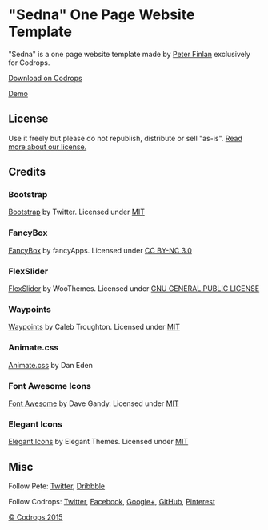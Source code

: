 # "Sedna" One Page Website Template

"Sedna" is a one page website template made by [Peter Finlan](//peterfinlan.com/) exclusively for Codrops.

[Download on Codrops](//tympanus.net/codrops/?p=24660)

[Demo](//tympanus.net/Freebies/Sedna/)

## License

Use it freely but please do not republish, distribute or sell "as-is". [Read more about our license.](//tympanus.net/codrops/licensing/)

## Credits 

### Bootstrap

[Bootstrap](//getbootstrap.com/) by Twitter. Licensed under [MIT](//github.com/twbs/bootstrap/blob/master/LICENSE)

### FancyBox

[FancyBox](//fancyapps.com/fancybox/) by fancyApps. Licensed under [CC BY-NC 3.0](//creativecommons.org/licenses/by-nc/3.0/)

### FlexSlider

[FlexSlider](//www.woothemes.com/flexslider/) by WooThemes. Licensed under [GNU GENERAL PUBLIC LICENSE](//github.com/woothemes/FlexSlider/blob/master/LICENSE.md)

### Waypoints

[Waypoints](//github.com/imakewebthings/waypoints) by Caleb Troughton. Licensed under [MIT](//github.com/imakewebthings/waypoints/blog/master/licenses.txt)

### Animate.css

[Animate.css](//daneden.github.io/animate.css/) by Dan Eden

### Font Awesome Icons 

[Font Awesome](//fortawesome.github.io/Font-Awesome/) by Dave Gandy. Licensed under [MIT](//opensource.org/licenses/mit-license.html)

### Elegant Icons 

[Elegant Icons](//www.elegantthemes.com/blog/resources/elegant-icon-font/) by Elegant Themes. Licensed under [MIT](//opensource.org/licenses/mit-license.html)

## Misc

Follow Pete: [Twitter](//twitter.com/peterfinlan), [Dribbble](//www.dribbble.com/peterfinlan)

Follow Codrops: [Twitter](//www.twitter.com/codrops), [Facebook](//www.facebook.com/pages/Codrops/159107397912), [Google+](//plus.google.com/101095823814290637419), [GitHub](//github.com/codrops), [Pinterest](//www.pinterest.com/codrops/)

[© Codrops 2015](//www.codrops.com)


